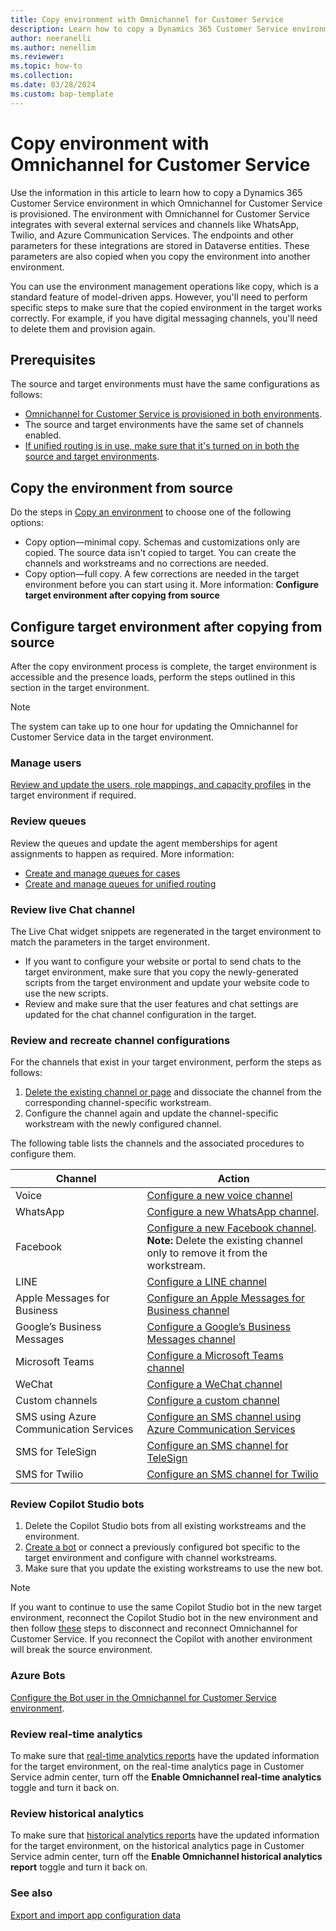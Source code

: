 ```yaml
---
title: Copy environment with Omnichannel for Customer Service
description: Learn how to copy a Dynamics 365 Customer Service environment in which Omnichannel for Customer Service is provisioned.
author: neeranelli
ms.author: nenellim
ms.reviewer: 
ms.topic: how-to
ms.collection: 
ms.date: 03/28/2024
ms.custom: bap-template
---
```


# Copy environment with Omnichannel for Customer Service

Use the information in this article to learn how to copy a Dynamics 365 Customer Service environment in which Omnichannel for Customer Service is provisioned. The environment with Omnichannel for Customer Service integrates with several external services and channels like WhatsApp, Twilio, and Azure Communication Services. The endpoints and other parameters for these integrations are stored in Dataverse entities. These parameters are also copied when you copy the environment into another environment.

You can use the environment management operations like copy, which is a standard feature of model-driven apps. However, you'll need to perform specific steps to make sure that the copied environment in the target works correctly. For example, if you have digital messaging channels, you'll need to delete them and provision again.


## Prerequisites

The source and target environments must have the same configurations as follows:

- [Omnichannel for Customer Service is provisioned in both environments](omnichannel-provision-license.md).
- The source and target environments have the same set of channels enabled.
- [If unified routing is in use, make sure that it's turned on in both the source and target environments](../administer/provision-unified-routing.md).

## Copy the environment from source

Do the steps in [Copy an environment](/power-platform/admin/copy-environment) to choose one of the following options:

- Copy option&mdash;minimal copy. Schemas and customizations only are copied. The source data isn't copied to target. You can create the channels and workstreams and no corrections are needed.
- Copy option&mdash;full copy. A few corrections are needed in the target environment before you can start using it. More information: **Configure target environment after copying from source**

## Configure target environment after copying from source

After the copy environment process is complete, the target environment is accessible and the presence loads, perform the steps outlined in this section in the target environment.

> [!NOTE]
> The system can take up to one hour for updating the Omnichannel for Customer Service data in the target environment.

### Manage users

[Review and update the users, role mappings, and capacity profiles](../administer/users-user-profiles.md) in the target environment if required.

### Review queues

Review the queues and update the agent memberships for agent assignments to happen as required. More information:

- [Create and manage queues for cases](../administer/set-up-queues-manage-activities-cases.md)
- [Create and manage queues for unified routing](../administer/queues-omnichannel.md)
 
### Review live Chat channel

The Live Chat widget snippets are regenerated in the target environment to match the parameters in the target environment.

- If you want to configure your website or portal to send chats to the target environment, make sure that you copy the newly-generated scripts from the target environment and update your website code to use the new scripts.
- Review and make sure that the user features and chat settings are updated for the chat channel configuration in the target.
 

### Review and recreate channel configurations

For the channels that exist in your target environment, perform the steps as follows:

1. [Delete the existing channel or page](../administer/delete-channel.md) and dissociate the channel from the corresponding channel-specific workstream.
1. Configure the channel again and update the channel-specific workstream with the newly configured channel.

The following table lists the channels and the associated procedures to configure them.

| Channel                      | Action         |
|------------------------------|----------------|
| Voice                | [Configure a new voice channel](../administer/voice-channel-inbound-calling.md) |
| WhatsApp                     | [Configure a new WhatsApp channel](../administer/configure-whatsapp-channel.md).|
| Facebook                     | [Configure a new Facebook channel](../administer/configure-facebook-channel.md). <br> **Note:** Delete the existing channel only to remove it from the workstream. |
| LINE                         | [Configure a LINE channel](../administer/configure-line-channel.md)                 |
| Apple Messages for Business  | [Configure an Apple Messages for Business channel](../administer/configure-apple-messages-for-business-channel.md) |
| Google’s Business Messages   | [Configure a Google’s Business Messages channel](../administer/configure-google-business-messages-channel.md) |
| Microsoft Teams   | [Configure a Microsoft Teams channel](../administer/configure-microsoft-teams.md) |
| WeChat   | [Configure a WeChat channel](../administer/configure-wechat-channel.md) |
| Custom channels   | [Configure a custom channel](../develop/bring-your-own-channel.md) |
| SMS using Azure Communication Services   | [Configure an SMS channel using Azure Communication Services](../administer/configure-sms-channel-acs.md) |
| SMS for TeleSign   | [Configure an SMS channel for TeleSign](../administer/configure-sms-channel.md) |
| SMS for Twilio   | [Configure an SMS channel for Twilio](../administer/configure-sms-channel-twilio.md) |


### Review Copilot Studio bots

1.	Delete the Copilot Studio bots from all existing workstreams and the environment.
2.	[Create a bot](../administer/manage-your-bots.md#add-a-bot) or connect a previously configured bot specific to the target environment and configure with channel workstreams.
3.	Make sure that you update the existing workstreams to use the new bot.

> [!NOTE]
> If you want to continue to use the same Copilot Studio bot in the new target environment, reconnect the Copilot Studio bot in the new environment and then follow [these](/microsoft-copilot-studio/configuration-hand-off-omnichannel?tabs=webApp#manage-your-copilots-omnichannel-capabilities) steps to disconnect and reconnect Omnichannel for Customer Service. If you reconnect the Copilot with another environment will break the source environment.

### Azure Bots

[Configure the Bot user in the Omnichannel for Customer Service environment](../administer/configure-bot-azure.md#integrate-azure-bots-with-omnichannel-for-customer-service).
 
### Review real-time analytics

To make sure that [real-time analytics reports](../administer/enable-realtime-analytics-dashboard-administrator.md) have the updated information for the target environment, on the real-time analytics page in Customer Service admin center, turn off the **Enable Omnichannel real-time analytics** toggle and turn it back on.


### Review historical analytics

To make sure that [historical analytics reports](../administer/oc-historical-analytics-reports.md) have the updated information for the target environment, on the historical analytics page in Customer Service admin center, turn off the **Enable Omnichannel historical analytics report** toggle and turn it back on.


### See also

[Export and import app configuration data](export-import-omnichannel-data.md)  

